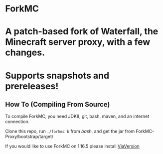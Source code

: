 ForkMC
=========
A patch-based fork of Waterfall, the Minecraft server proxy, with a few changes.
=========
# Supports snapshots and prereleases!
## How To (Compiling From Source)

To compile ForkMC, you need JDK8, git, bash, maven, and an internet connection.

Clone this repo, run `./forkmc b` from *bash*, and get the jar from ForkMC-Proxy/bootstrap/target/

If you would like to use ForkMC on 1.16.5 please install [ViaVersion](https://www.spigotmc.org/resources/viaversion.19254/)
